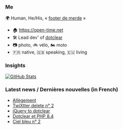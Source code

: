 ### Me

🌍 Human, He/His, « [footer de merde](https://open-time.net/post/2013/07/17/La-veritable-histoire-du-Footer-de-merde-) » 
* 🏠 https://open-time.net 
* 🛠️ Lead dev' of [dotclear](https://git.dotclear.org/dev/dotclear)
* 📷 photo, 🚲 vélo, 🏍️ moto 
* 🇫🇷 native, 🇬🇧 speaking, 🇪🇺 living

### Insights

[![GitHub Stats](https://github-readme-stats-sigma-five.vercel.app/api?username=franck-paul)](https://github.com/franck-paul)

### Latest news / Dernières nouvelles (in French)

<!-- BLOG-POST-LIST:START -->
- [Allègement](https://open-time.net/post/2024/12/03/Allegement)
- [TwiXtter delete n° 2](https://open-time.net/post/2024/12/02/TwiXtter-delete-n-2)
- [jQuery to dotclear](https://open-time.net/post/2024/12/01/jQuery-to-dotclear)
- [Dotclear et PHP 8.4](https://open-time.net/post/2024/11/30/Dotclear-et-PHP-84)
- [Ciel bleu n° 2](https://open-time.net/post/2024/11/29/Ciel-bleu-n-2)
<!-- BLOG-POST-LIST:END -->

